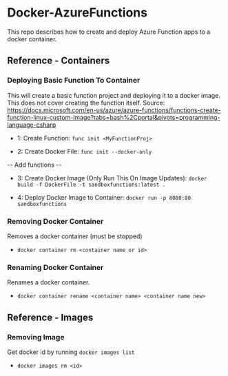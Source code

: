 # Docker-AzureFunctions
This repo describes how to create and deploy Azure Function apps to a docker container.


## Reference - Containers
### Deploying Basic Function To Container
This will create a basic function project and deploying it to a docker image. This does not cover creating the function itself.
Source: https://docs.microsoft.com/en-us/azure/azure-functions/functions-create-function-linux-custom-image?tabs=bash%2Cportal&pivots=programming-language-csharp

- 1: Create Function: ```func init <MyFunctionProj>```

- 2: Create Docker File: ```func init --docker-only```

-- Add functions --

- 3: Create Docker Image (Only Run This On Image Updates): ```docker build -f DockerFile -t sandboxfunctions:latest .```

- 4: Deploy Docker Image to Container: ```docker run -p 8080:80 sandboxfunctions```


### Removing Docker Container
Removes a docker container (must be stopped)
- ```docker container rm <container name or id>```
  

### Renaming Docker Container
Renames a docker container.
- ```docker container rename <container name> <container name new>```


## Reference - Images
### Removing Image
Get docker id by running ```docker images list```
- ```docker images rm <id>```
